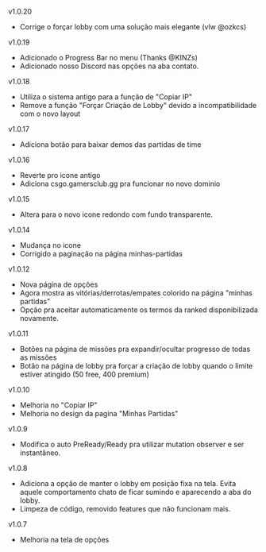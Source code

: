 v1.0.20
- Corrige o forçar lobby com uma solução mais elegante (vlw @ozkcs)

v1.0.19
- Adicionado o Progress Bar no menu (Thanks @KINZs)
- Adicionado nosso Discord nas opções na aba contato.

v1.0.18
- Utiliza o sistema antigo para a função de "Copiar IP"
- Remove a função "Forçar Criação de Lobby" devido a incompatibilidade com o novo layout

v1.0.17
- Adiciona botão para baixar demos das partidas de time

v1.0.16
- Reverte pro icone antigo
- Adiciona csgo.gamersclub.gg pra funcionar no novo dominio

v1.0.15
- Altera para o novo icone redondo com fundo transparente.

v1.0.14
- Mudança no icone
- Corrigido a paginação na página minhas-partidas

v1.0.12
- Nova página de opções
- Agora mostra as vitórias/derrotas/empates colorido na página "minhas partidas"
- Opção pra aceitar automaticamente os termos da ranked disponibilizada novamente.

v1.0.11
- Botões na página de missões pra expandir/ocultar progresso de todas as missões
- Botão na página de lobby pra forçar a criação de lobby quando o limite estiver atingido (50 free, 400 premium)

v1.0.10
- Melhoria no "Copiar IP"
- Melhoria no design da pagina "Minhas Partidas"

v1.0.9
- Modifica o auto PreReady/Ready pra utilizar mutation observer e ser instantâneo.

v1.0.8
- Adiciona a opção de manter o lobby em posição fixa na tela. Evita aquele comportamento chato de ficar sumindo e aparecendo a aba do lobby.
- Limpeza de código, removido features que não funcionam mais.


v1.0.7
- Melhoria na tela de opções
